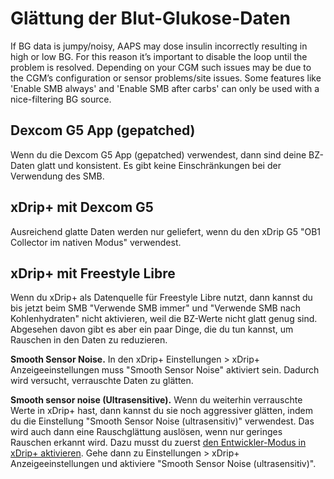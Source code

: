 # Glättung der Blut-Glukose-Daten

If BG data is jumpy/noisy, AAPS may dose insulin incorrectly resulting in high or low BG. For this reason it’s important to disable the loop until the problem is resolved. Depending on your CGM such issues may be due to the CGM’s configuration or sensor problems/site issues. Some features like 'Enable SMB always' and 'Enable SMB after carbs' can only be used with a nice-filtering BG source.

## Dexcom G5 App (gepatched)

Wenn du die Dexcom G5 App (gepatched) verwendest, dann sind deine BZ-Daten glatt und konsistent. Es gibt keine Einschränkungen bei der Verwendung des SMB.

## xDrip+ mit Dexcom G5

Ausreichend glatte Daten werden nur geliefert, wenn du den xDrip G5 "OB1 Collector im nativen Modus" verwendest.

## xDrip+ mit Freestyle Libre

Wenn du xDrip+ als Datenquelle für Freestyle Libre nutzt, dann kannst du bis jetzt beim SMB "Verwende SMB immer" und "Verwende SMB nach Kohlenhydraten" nicht aktivieren, weil die BZ-Werte nicht glatt genug sind. Abgesehen davon gibt es aber ein paar Dinge, die du tun kannst, um Rauschen in den Daten zu reduzieren.

**Smooth Sensor Noise.** In den xDrip+ Einstellungen > xDrip+ Anzeigeeinstellungen muss "Smooth Sensor Noise" aktiviert sein. Dadurch wird versucht, verrauschte Daten zu glätten.

**Smooth sensor noise (Ultrasensitive).** Wenn du weiterhin verrauschte Werte in xDrip+ hast, dann kannst du sie noch aggressiver glätten, indem du die Einstellung "Smooth Sensor Noise (ultrasensitiv)" verwendest. Das wird auch dann eine Rauschglättung auslösen, wenn nur geringes Rauschen erkannt wird. Dazu musst du zuerst [den Entwickler-Modus in xDrip+ aktivieren](https://github.com/MilosKozak/AndroidAPS/wiki/Enabling-Engineering-Mode-in-xDrip). Gehe dann zu Einstellungen > xDrip+ Anzeigeeinstellungen und aktiviere "Smooth Sensor Noise (ultrasensitiv)".